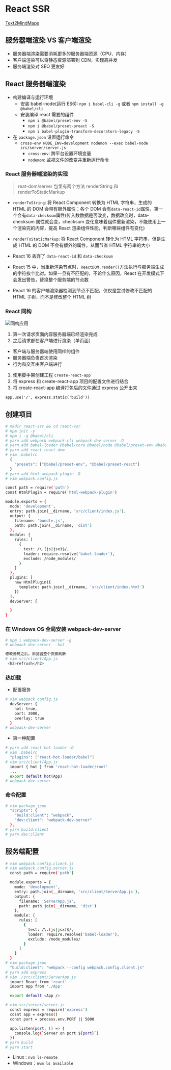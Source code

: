 # React SSR

[Text2MindMaps](https://tobloef.com/text2mindmap/)

## 服务器端渲染 VS 客户端渲染

- 服务器端渲染需要消耗更多的服务器端资源（CPU、内存）
- 客户端渲染可以将静态资源部署到 CDN，实现高并发
- 服务端渲染对 SEO 更友好

## React 服务器端渲染

- 构建编译与运行环境
  - 安装 babel-node(运行 ES6): `npm i babel-cli -g` 或者 `npm install -g @babel/cli`
  - 安装编译 react 需要的组件
    - `npm i @babel/preset-env -S`
    - `npm i @babel/preset-preact -S`
    - `npm i babel-plugin-transform-decorators-legacy -S`
- 在 `package.json` 设置运行命令
  - `cross-env NODE_ENV=development nodemon --exec babel-node src/server/server.js`
    - `cross-env`: 跨平台设置环境变量
    - `nodemon`: 监视文件的改变并重新运行命令

### React 服务器端渲染的实现

> reat-dom/server 包里有两个方法 renderString 和 renderToStaticMarkup

- `renderToString`: 将 React Component 转换为 HTML 字符串，生成的 HTML 的 DOM 会带有额外属性：各个 DOM 会有`data-react-id`属性，第一个会有`data-checksum`属性(传入数数据是否改变，数据改变时，data-checksum 属性就会变，checksum 变化意味着组件重新渲染，不能使用上一个渲染完的内容，提高 React 渲染组件性能，判断哪些组件有变化)
- `renderToStaticMarkup`: 将 React Component 转化为 HTML 字符串，但是生成 HTML 的 DOM 不会有额外的属性，从而节省 HTML 字符串的大小

- React 16 丢弃了 `data-react-id` 和 `data-checksum`
- React 15 中，当重新渲染节点时，`ReactDOM.render()`方法执行与服务端生成的字符挨个比对。如果一旦有不匹配的，不论什么原因，React 在开发模式下会发出警告，替换整个服务端的节点数
- React 16 的客户端渲染器检测到节点不匹配，仅仅是尝试修改不匹配的 HTML 子树，而不是修改整个 HTML 树

### React 同构

![同构应用](./images/react-tg.png)

1. 第一次请求页面内容服务器端已经渲染完成
2. 之后请求都在客户端进行渲染（单页面）

- 客户端与服务器端使用同样的组件
- 服务器端负责首次渲染
- 行为和交互由客户端进行

1. 使用脚手架创建工程 `create-react-app`
2. 将 express 和 create-react-app 项目的配置文件进行结合
3. 将 create-react-app 编译打包后的文件通过 express 公开出来

`app.use('/', express.static('build'))`

## 创建项目

```sh
# mkdir react-ssr && cd react-ssr
# npm init -y
# npm i -g @babel/cli
# yarn add webpack webpack-cli webpack-dev-server -D
# yarn add babel-loader @babel/core @babel/node @babel/preset-env @babel/preset-react -D
# yarn add react react-dom
# vim .babelrc
  {
    "presets": ["@babel/preset-env", "@babel/preset-react"]
  }
# yarn add html-webpack-plugin -D
# vim webpack.config.js

const path = require('path')
const HtmlPlugin = require('html-webpack-plugin')

module.exports = {
  mode: 'development',
  entry: path.join(__dirname, 'src/client/index.js'),
  output: {
    filename: 'bundle.js',
    path: path.join(__dirname, 'dist')
  },
  module: {
    rules: [
      {
        test: /\.(js|jsx)$/,
        loader: require.resolve('babel-loader'),
        exclude: /node_modules/
      }
    ]
  },
  plugins: [
    new HtmlPlugin({
      template: path.join(__dirname, 'src/client/index.html')
    })
  ],
  devServer: {

  }
}
```

### 在 Windows OS 全局安装 webpack-dev-server

```sh
# npm i webpack-dev-server -g
# webpack-dev-server --hot

修改源码之后，浏览器整个页面刷新
# vim src/client/App.js
 <h2>refrush</h2>
```

### 热加载

- 配置服务

```sh
# vim webpack.config.js
  devServer: {
    hot: true,
    port: 3000,
    overlay: true
  }
# webpack-dev-server
```

- 第一种配置

```sh
# yarn add react-hot-loader -D
# vim .babelrc
  "plugins": ["react-hot-loader/babel"]
# vim src/client/App.js
  import { hot } from 'react-hot-loader/root'
  ...
  export default hot(App)
# webpack-dev-server
```

### 命令配置

```sh
# vim package.json
  "scripts": {
    "build:client": "webpack",
    "dev:client": "webpack-dev-server"
  },
# yarn build:client
# yarn dev:client
```

## 服务端配置

```sh
# vim webpack.config.client.js
# vim webpack.config.server.js
  const path = require('path')

  module.exports = {
    mode: 'development',
    entry: path.join(__dirname, 'src/client/ServerApp.js'),
    output: {
      filename: 'ServerApp.js',
      path: path.join(__dirname, 'dist')
    },
    module: {
      rules: [
        {
          test: /\.(js|jsx)$/,
          loader: require.resolve('babel-loader'),
          exclude: /node_modules/
        }
      ]
    }
  }
# vim package.json
  "build:client": "webpack --config webpack.config.client.js"
# yarn add express
# vim ./src/client/ServerApp.js
  import React from 'react'
  import App from './App'

  export default <App />

# vim src/server/server.js
  const express = require('express')
  cosnt app = express()
  const port = process.env.PORT || 5000

  app.listen(port, () => {
    console.log(`Server on port ${port}`)
  })
# yarn build
# yarn start

```

- Linux : `nvm ls-remote`
- Windows：`nvm ls available`
